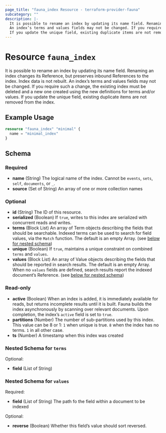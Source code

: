 ```yaml
---
page_title: "fauna_index Resource - terraform-provider-fauna"
subcategory: ""
description: |-
  It is possible to rename an index by updating its name field. Renaming an index changes its Reference, but preserves inbound References to the index. Index data is not rebuilt.
  An index’s terms and values fields may not be changed. If you require such a change, the existing index must be deleted and a new one created using the new definitions for terms and/or values.
  If you update the unique field, existing duplicate items are not removed from the index.
---
```


# Resource `fauna_index`

It is possible to rename an index by updating its name field. Renaming an index changes its Reference, but preserves inbound References to the index. Index data is not rebuilt.
An index’s terms and values fields may not be changed. If you require such a change, the existing index must be deleted and a new one created using the new definitions for terms and/or values.
If you update the unique field, existing duplicate items are not removed from the index.

## Example Usage

```terraform
resource "fauna_index" "minimal" {
  name = "minimal_index"
}
```

## Schema

### Required

- **name** (String) The logical name of the index. Cannot be `events`, `sets`, `self`, `documents`, or `_`.
- **source** (Set of String) An array of one or more collection names

### Optional

- **id** (String) The ID of this resource.
- **serialized** (Boolean) If `true`, writes to this index are serialized with concurrent reads and writes.
- **terms** (Block List) An array of Term objects describing the fields that should be searchable. Indexed terms can be used to search for field values, via the `Match` function. The default is an empty Array. (see [below for nested schema](#nestedblock--terms))
- **unique** (Boolean) If `true`, maintains a unique constraint on combined `terms` and `values`.
- **values** (Block List) An array of Value objects describing the fields that should be reported in search results. The default is an empty Array. When no `values` fields are defined, search results report the indexed document’s Reference. (see [below for nested schema](#nestedblock--values))

### Read-only

- **active** (Boolean) When an index is added, it is immediately available for reads, but returns incomplete results until it is built. Fauna builds the index asynchronously by scanning over relevant documents. Upon completion, the index’s `active` field is set to `true`.
- **partitions** (Number) The number of sub-partitions used by this index. This value can be 8 or 1:
`1` when unique is true.
`8` when the index has no terms.
`1` in all other case.
- **ts** (Number) A timestamp when this index was created

<a id="nestedblock--terms"></a>
### Nested Schema for `terms`

Optional:

- **field** (List of String)


<a id="nestedblock--values"></a>
### Nested Schema for `values`

Required:

- **field** (List of String) The path fo the field within a document to be indexed

Optional:

- **reverse** (Boolean) Whether this field’s value should sort reversed.


